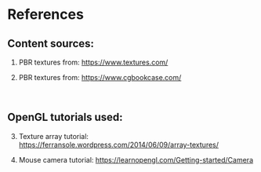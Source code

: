 
# References

## Content sources:

1. PBR textures from: https://www.textures.com/

2. PBR textures from: https://www.cgbookcase.com/

<br>

## OpenGL tutorials used:

3. Texture array tutorial: https://ferransole.wordpress.com/2014/06/09/array-textures/

4. Mouse camera tutorial: https://learnopengl.com/Getting-started/Camera

